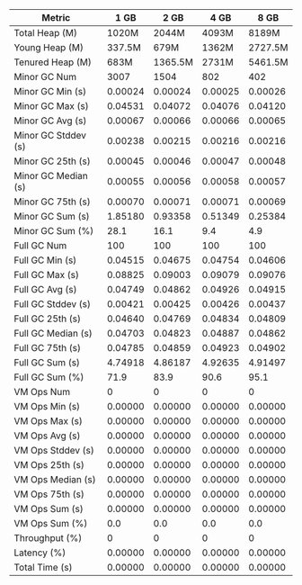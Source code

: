 | Metric | 1 GB | 2 GB | 4 GB | 8 GB |
|------|----|----|----|----|
| Total Heap (M) | 1020M | 2044M | 4093M | 8189M |
| Young Heap (M) | 337.5M | 679M | 1362M | 2727.5M |
| Tenured Heap (M) | 683M | 1365.5M | 2731M | 5461.5M |
| Minor GC Num | 3007 | 1504 | 802 | 402 |
| Minor GC Min (s) | 0.00024 | 0.00024 | 0.00025 | 0.00026 |
| Minor GC Max (s) | 0.04531 | 0.04072 | 0.04076 | 0.04120 |
| Minor GC Avg (s) | 0.00067 | 0.00066 | 0.00066 | 0.00065 |
| Minor GC Stddev (s) | 0.00238 | 0.00215 | 0.00216 | 0.00216 |
| Minor GC 25th (s) | 0.00045 | 0.00046 | 0.00047 | 0.00048 |
| Minor GC Median (s) | 0.00055 | 0.00056 | 0.00058 | 0.00057 |
| Minor GC 75th (s) | 0.00070 | 0.00071 | 0.00071 | 0.00069 |
| Minor GC Sum (s) | 1.85180 | 0.93358 | 0.51349 | 0.25384 |
| Minor GC Sum (%) | 28.1 | 16.1 | 9.4 | 4.9 |
| Full GC Num | 100 | 100 | 100 | 100 |
| Full GC Min (s) | 0.04515 | 0.04675 | 0.04754 | 0.04606 |
| Full GC Max (s) | 0.08825 | 0.09003 | 0.09079 | 0.09076 |
| Full GC Avg (s) | 0.04749 | 0.04862 | 0.04926 | 0.04915 |
| Full GC Stddev (s) | 0.00421 | 0.00425 | 0.00426 | 0.00437 |
| Full GC 25th (s) | 0.04640 | 0.04769 | 0.04834 | 0.04809 |
| Full GC Median (s) | 0.04703 | 0.04823 | 0.04887 | 0.04862 |
| Full GC 75th (s) | 0.04785 | 0.04859 | 0.04923 | 0.04902 |
| Full GC Sum (s) | 4.74918 | 4.86187 | 4.92635 | 4.91497 |
| Full GC Sum (%) | 71.9 | 83.9 | 90.6 | 95.1 |
| VM Ops Num | 0 | 0 | 0 | 0 |
| VM Ops Min (s) | 0.00000 | 0.00000 | 0.00000 | 0.00000 |
| VM Ops Max (s) | 0.00000 | 0.00000 | 0.00000 | 0.00000 |
| VM Ops Avg (s) | 0.00000 | 0.00000 | 0.00000 | 0.00000 |
| VM Ops Stddev (s) | 0.00000 | 0.00000 | 0.00000 | 0.00000 |
| VM Ops 25th (s) | 0.00000 | 0.00000 | 0.00000 | 0.00000 |
| VM Ops Median (s) | 0.00000 | 0.00000 | 0.00000 | 0.00000 |
| VM Ops 75th (s) | 0.00000 | 0.00000 | 0.00000 | 0.00000 |
| VM Ops Sum (s) | 0.00000 | 0.00000 | 0.00000 | 0.00000 |
| VM Ops Sum (%) | 0.0 | 0.0 | 0.0 | 0.0 |
| Throughput (%) | 0 | 0 | 0 | 0 |
| Latency (%) | 0.00000 | 0.00000 | 0.00000 | 0.00000 |
| Total Time (s) | 0.00000 | 0.00000 | 0.00000 | 0.00000 |
